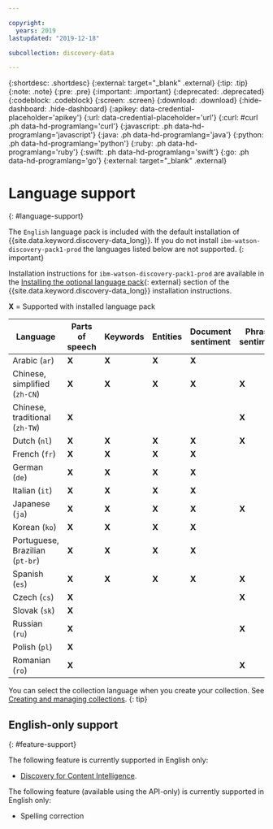 ```yaml
---

copyright:
  years: 2019
lastupdated: "2019-12-18"

subcollection: discovery-data

---
```


{:shortdesc: .shortdesc}
{:external: target="_blank" .external}
{:tip: .tip}
{:note: .note}
{:pre: .pre}
{:important: .important}
{:deprecated: .deprecated}
{:codeblock: .codeblock}
{:screen: .screen}
{:download: .download}
{:hide-dashboard: .hide-dashboard}
{:apikey: data-credential-placeholder='apikey'} 
{:url: data-credential-placeholder='url'}
{:curl: #curl .ph data-hd-programlang='curl'}
{:javascript: .ph data-hd-programlang='javascript'}
{:java: .ph data-hd-programlang='java'}
{:python: .ph data-hd-programlang='python'}
{:ruby: .ph data-hd-programlang='ruby'}
{:swift: .ph data-hd-programlang='swift'}
{:go: .ph data-hd-programlang='go'}
{:external: target="_blank" .external}

# Language support
{: #language-support}

The `English` language pack is included with the default installation of {{site.data.keyword.discovery-data_long}}. If you do not install `ibm-watson-discovery-pack1-prod` the languages listed below are not supported.
{: important}

Installation instructions for `ibm-watson-discovery-pack1-prod` are available in the [Installing the optional language pack](https://www.ibm.com/support/knowledgecenter/SSQNUZ_2.5.0/cpd/svc/watson/discovery-install.html){: external}  section of the {{site.data.keyword.discovery-data_long}} installation instructions.

**X** = Supported with installed language pack

| Language | Parts of speech | Keywords | Entities | Document sentiment | Phrase sentiment | Dictionary | Character Pattern | Machine Learning | Advanced rule models | Smart Document Understanding |
|------|------|------|------|------|------|------|------|------|------|------|
| Arabic (`ar`) | **X** | **X** | **X** | **X** | | **X** | **X** | **X** | **X** | **X** |
| Chinese, simplified (`zh-CN`) | **X** | **X** | **X** | **X** | **X** | **X** | **X** | **X** | **X** | **X** |
| Chinese, traditional (`zh-TW`) | **X** | | | | **X** | **X** | **X** | **X** | **X** | **X** |
| Dutch (`nl`) | **X** | **X** | **X** | **X** | **X** | **X** | **X** | **X** | **X** | **X** |
| French (`fr`) | **X** | **X** | **X** | **X** | | **X** | **X** | **X** | **X** | **X** |
| German (`de`) | **X** | **X** | **X** | **X** | | **X** | **X** | **X** | **X** | **X** |
| Italian (`it`) | **X** | **X** | **X** | **X** | | **X** | **X** | **X** | **X** | **X** |
| Japanese (`ja`) | **X**| **X** | **X** | **X** | **X** | **X** | **X** | **X** | **X** | **X** |
| Korean (`ko`) | **X**| **X** | **X** | **X** | | **X** | **X** | **X** | **X** | **X** |
| Portuguese, Brazilian (`pt-br`) | **X** | **X** | **X** | **X** | | **X** | **X** | **X** | **X** | **X** |
| Spanish (`es`) | **X** | **X** | **X** | **X** | **X** | **X** | **X** | **X** | **X** | **X** |
| Czech (`cs`) | **X** | | | | **X** | **X** | **X** | | | **X** |
| Slovak (`sk`) | **X** | | | | | **X**| **X** | | | **X** |
| Russian (`ru`) | **X** | | | | **X** | **X** | **X** | | | **X** |
| Polish (`pl`) | **X** | | | | | **X** | **X** | | | **X** |
| Romanian (`ro`) | **X** | | | | **X** | **X**| **X** | | | **X** |


You can select the collection language when you create your collection. See [Creating and managing collections](/docs/discovery-data?topic=discovery-data-collections). 
{: tip}


## English-only support
{: #feature-support}

The following feature is currently supported in English only:

-  [Discovery for Content Intelligence](/docs/discovery-data?topic=discovery-data-output_schema).

The following feature (available using the API-only) is currently supported in English only:

-  Spelling correction